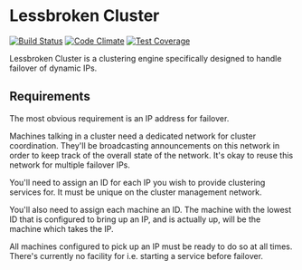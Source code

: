 # Lessbroken Cluster

[![Build Status](https://travis-ci.org/lessbroken/cluster.svg?branch=master)](https://travis-ci.org/lessbroken/cluster)
[![Code Climate](https://codeclimate.com/github/lessbroken/cluster/badges/gpa.svg)](https://codeclimate.com/github/lessbroken/cluster)
[![Test Coverage](https://codeclimate.com/github/lessbroken/cluster/badges/coverage.svg)](https://codeclimate.com/github/lessbroken/cluster/coverage)

Lessbroken Cluster is a clustering engine specifically designed to handle
failover of dynamic IPs.

## Requirements

The most obvious requirement is an IP address for failover.

Machines talking in a cluster need a dedicated network for cluster coordination.
They'll be broadcasting announcements on this network in order to keep track of
the overall state of the network. It's okay to reuse this network for multiple
failover IPs.

You'll need to assign an ID for each IP you wish to provide clustering services
for. It must be unique on the cluster management network.

You'll also need to assign each machine an ID. The machine with the lowest ID
that is configured to bring up an IP, and is actually up, will be the machine
which takes the IP.

All machines configured to pick up an IP must be ready to do so at all times.
There's currently no facility for i.e. starting a service before failover.

